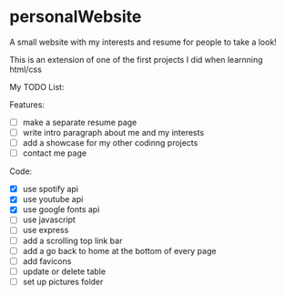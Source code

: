 # personalWebsite
A small website with my interests and resume for people to take a look!

This is an extension of one of the first projects I did when learnning html/css

My TODO List:

Features:
- [ ] make a separate resume page
- [ ] write intro paragraph about me and my interests
- [ ] add a showcase for my other codinng projects
- [ ] contact me page

Code:
- [x] use spotify api
- [x] use youtube api
- [x] use google fonts api
- [ ] use javascript
- [ ] use express
- [ ] add a scrolling top link bar
- [ ] add a go back to home at the bottom of every page
- [ ] add favicons
- [ ] update or delete table
- [ ] set up pictures folder